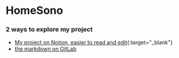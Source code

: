 # HomeSono
### 2 ways to explore my project

- [My project on Notion, easier to read and edit](https://nicolasmaesfr.notion.site/HomeSono-32fc326f03b54eed987b3ba9d79fd54c){:target="_blank"}
- [the markdown on GitLab](design_first_brainstorm.md)
